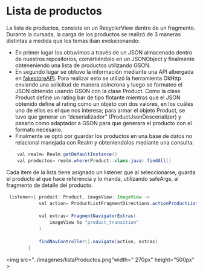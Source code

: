 # Lista de productos

La lista de productos, consiste en un RecyclerView dentro de un fragmento.
Durante la cursada, la carga de los productos se realizó de 3 maneras distintas a medida que los temas iban evolucionando:
- En primer lugar los obtuvimos a través de un JSON almacenado dentro de nuestros repositorios, convirtiéndolo en un JSONObject y finalmente obteneniendo una lista de productos utilizando GSON.
- En segundo lugar se obtuvo la información mediante una API albergada en [fakestoreAPI](https://fakestoreapi.com/products).
Para realizar esto se utilizó la herramienta OkHttp enviando una solicitud de manera asíncrona y luego se formateo el JSON obtenido usando GSON con la clase Product. 
Como la clase Product define un rating bar de tipo flotante mientras que el JSON obtenido define al rating como un objeto con dos valores, en los cuáles uno de ellos es el que nos interesa; para armar el objeto Product, se tuvo que generar un “deserializador” (ProductJsonDescerializer) y pasarlo como adaptador a GSON para que generara el producto con el formato necesario.
- Finalmente se optó por guardar los productos en una base de datos no relacional manejada con  Realm y obteniendolos mediante una consulta:

```java
    val realm= Realm.getDefaultInstance()
    val productos= realm.where(Product::class.java).findAll()
```

Cada ítem de la lista tiene asignado un listener que al seleccionarse, guarda el producto al que hace referencia y lo manda, utilizando safeArgs, al fragmento de detalle del producto.

```java
 listener={ product: Product, imageView: ImageView ->
            val action= ProductListFragmentDirections.actionProductListFragment2ToProductDetailFragment2(product)
            
            val extras= FragmentNavigatorExtras(
                imageView to "product_transition"
            )

            findNavController().navigate(action, extras)
        }
```

<img src="../imagenes/listaProductos.png"width=" 270px" height="500px" >